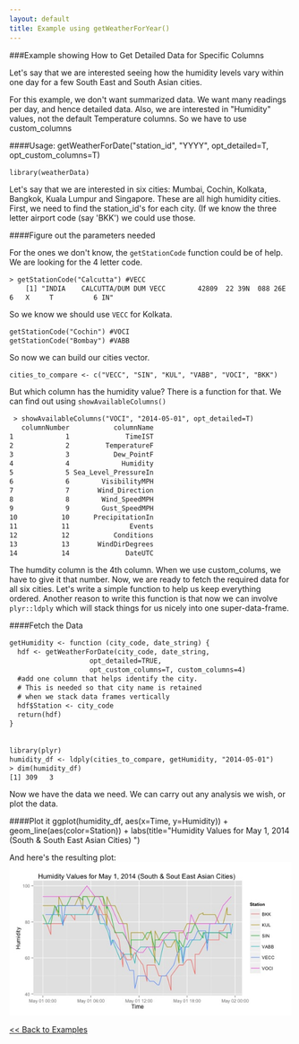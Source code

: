 ```yaml
---
layout: default
title: Example using getWeatherForYear()
---
```


###Example showing How to Get Detailed Data for Specific Columns

Let's say that we are interested seeing how the humidity levels vary within one day for a few South East and South Asian cities.

For this example, we don't want summarized data. We want many readings per day, and hence detailed data. Also, we are interested in "Humidity" values, not the default Temperature columns.	So we have to use custom_columns
	
####Usage: getWeatherForDate("station_id", "YYYY", opt_detailed=T,  opt_custom_columns=T)	

    library(weatherData)

Let's say that we are interested in six cities: Mumbai, Cochin, Kolkata, Bangkok, Kuala Lumpur and Singapore. These are all high humidity cities. First, we need to find the station_id's for each city. (If we know the three letter airport code (say 'BKK') we could use those.

####Figure out the parameters needed

For the ones we don't know, the `getStationCode` function could be of help. We are looking for the 4 letter code.

	> getStationCode("Calcutta") #VECC
		[1] "INDIA    CALCUTTA/DUM DUM VECC        42809  22 39N  088 26E    6   X     T          6 IN"
			
So we know we should use `VECC` for Kolkata.

    getStationCode("Cochin") #VOCI
    getStationCode("Bombay") #VABB

So now we can build our cities vector.

    cities_to_compare <- c("VECC", "SIN", "KUL", "VABB", "VOCI", "BKK")

But which column has the humidity value? There is a function for that. We can find out using `showAvailableColumns()`

     > showAvailableColumns("VOCI", "2014-05-01", opt_detailed=T)
       columnNumber           columnName
    1             1              TimeIST
    2             2         TemperatureF
    3             3           Dew_PointF
    4             4             Humidity
    5             5 Sea_Level_PressureIn
    6             6        VisibilityMPH
    7             7       Wind_Direction
    8             8        Wind_SpeedMPH
    9             9        Gust_SpeedMPH
    10           10      PrecipitationIn
    11           11               Events
    12           12           Conditions
    13           13       WindDirDegrees
    14           14              DateUTC


The humdity column is the 4th column. When we use custom_colums, we have to give it that number. Now, we are ready to fetch the required data for all six cities. Let's write a simple function to help us keep everything ordered. Another reason to write this function is that now we can involve `plyr::ldply` which will stack things for us nicely into one super-data-frame.

####Fetch the Data

    getHumidity <- function (city_code, date_string) {
      hdf <- getWeatherForDate(city_code, date_string, 
                        opt_detailed=TRUE,
                        opt_custom_columns=T, custom_columns=4)
      #add one column that helps identify the city.
      # This is needed so that city name is retained 
	  # when we stack data frames vertically
      hdf$Station <- city_code
      return(hdf)
    }


    library(plyr)
    humidity_df <- ldply(cities_to_compare, getHumidity, "2014-05-01")
    > dim(humidity_df)
	[1] 309   3

Now we have the data we need. We can carry out any analysis we wish, or plot the data.

####Plot it
    ggplot(humidity_df, aes(x=Time, y=Humidity)) + 
	  geom_line(aes(color=Station)) +
      labs(title="Humidity Values for May 1, 
	       2014 (South & South East Asian Cities) ")

And here's the resulting plot:
![Plot of Daily Differences](/images/SouthAsiaHumidity.jpeg)
	
[<< Back to Examples](index.html#moreexamples)

